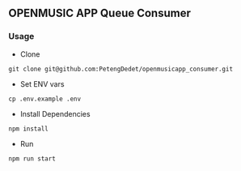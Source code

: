 ## OPENMUSIC APP Queue Consumer

### Usage
- Clone
```shell
git clone git@github.com:PetengDedet/openmusicapp_consumer.git
```

- Set ENV vars
```shell
cp .env.example .env
```

- Install Dependencies
```shell
npm install
```

- Run
```shell
npm run start
```
